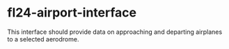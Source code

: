 # fl24-airport-interface

This interface should provide data on approaching and departing airplanes to a selected aerodrome.
